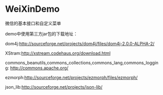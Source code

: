 # WeiXinDemo

微信的基本接口和自定义菜单

demo中使用第三方jar包的下载地址：

dom4j:http://sourceforge.net/projects/dom4j/files/dom4j-2.0.0-ALPHA-2/

XStram:http://xstream.codehaus.org/download.html

commons_beanutils,commons_collections,commons_lang,commons_logging:
http://commons.apache.org/

ezmorph:http://sourceforge.net/projects/ezmorph/files/ezmorph/

json_lib:http://sourceforge.net/projects/json-lib/

